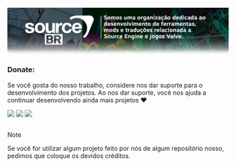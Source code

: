 <!DOCTYPE html>

![banner_sourcebr](https://github.com/Source-BR/.github/blob/main/Imagens/Logos%20e%20background/Title_source_br.png)

###

### Donate:

Se você gosta do nosso trabalho, considere nos dar suporte para o desenvolvimento dos projetos. Ao nos dar suporte, você nos ajuda a continuar desenvolvendo ainda mais projetos ❤️

<a href="https://nubank.com.br/cobrar/1na00u/67594881-0eb2-45fc-b73c-7d065d9ba400" target="_blank"><img src="https://img.shields.io/badge/nubank-820AD1?style=for-the-badge&logo=nubank&logoColor=white" target="_blank"></a>
<a href="https://ko-fi.com/oficial_dazai" target="_blank"><img src="https://img.shields.io/badge/Ko--fi-F16061?style=for-the-badge&logo=ko-fi&logoColor=white" target="_blank"></a>
<a href="https://www.paypal.com/donate/?business=AUZRQZ6DZZAPQ&no_recurring=0&currency_code=USD" target="_blank"><img src="https://img.shields.io/badge/PayPal-00457C?style=for-the-badge&logo=paypal&logoColor=white" target="_blank"></a>

##

> [!NOTE]
> Se você for utilizar algum projeto feito por nós de algum repositório nosso, pedimos que coloque os devidos créditos.
